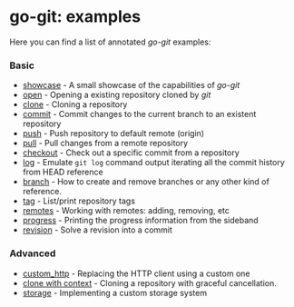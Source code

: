 # go-git: examples

Here you can find a list of annotated _go-git_ examples:

### Basic
- [showcase](showcase/main.go) - A small showcase of the capabilities of _go-git_
- [open](open/main.go) - Opening a existing repository cloned by _git_
- [clone](clone/main.go) - Cloning a repository
- [commit](commit/main.go) - Commit changes to the current branch to an existent repository
- [push](push/main.go) - Push repository to default remote (origin)
- [pull](pull/main.go) - Pull changes from a remote repository
- [checkout](checkout/main.go) - Check out a specific commit from a repository
- [log](log/main.go) - Emulate `git log` command output iterating all the commit history from HEAD reference
- [branch](branch/main.go) - How to create and remove branches or any other kind of reference.
- [tag](tag/main.go) - List/print repository tags
- [remotes](remotes/main.go) - Working with remotes: adding, removing, etc
- [progress](progress/main.go) - Printing the progress information from the sideband
- [revision](revision/main.go) - Solve a revision into a commit

### Advanced
- [custom_http](custom_http/main.go) - Replacing the HTTP client using a custom one
- [clone with context](context/main.go) - Cloning a repository with graceful cancellation.
- [storage](storage/README.md) - Implementing a custom storage system
